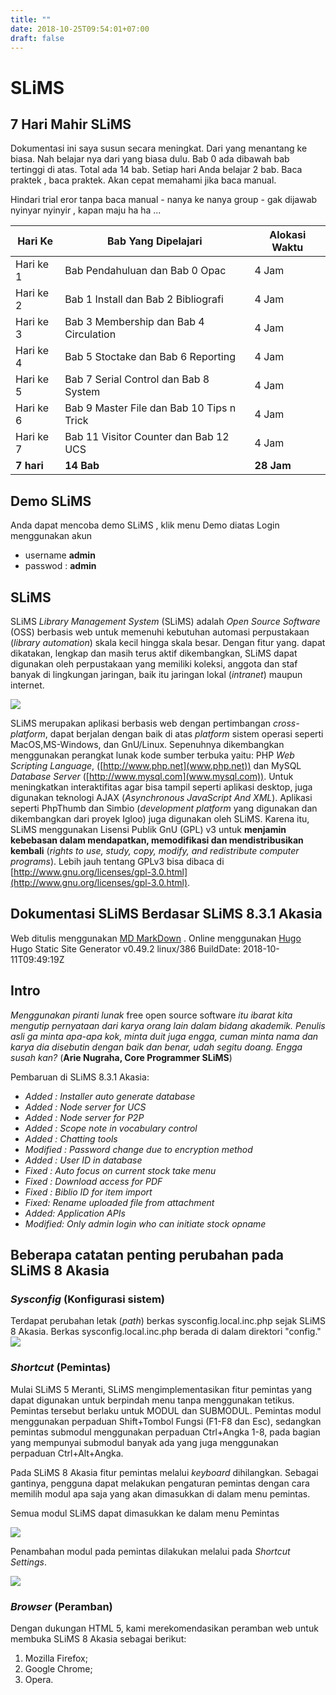 ```yaml
---
title: ""
date: 2018-10-25T09:54:01+07:00
draft: false
---
```

# SLiMS

## 7 Hari Mahir SLiMS
Dokumentasi ini saya susun secara meningkat. Dari yang menantang ke biasa. Nah belajar nya dari yang biasa dulu. Bab 0 ada dibawah bab tertinggi di atas. Total ada 14 bab. Setiap hari Anda belajar 2 bab. Baca praktek , baca praktek. Akan cepat memahami jika baca manual. 

Hindari trial eror tanpa baca manual - nanya ke nanya group - gak dijawab nyinyar nyinyir , kapan maju ha ha ...

Hari Ke | Bab Yang Dipelajari | Alokasi Waktu
--- | --- | ---
Hari ke 1 | Bab Pendahuluan dan Bab 0 Opac| 4 Jam
Hari ke 2 | Bab 1 Install  dan Bab 2 Bibliografi | 4 Jam
Hari ke 3 | Bab 3 Membership dan Bab 4 Circulation | 4 Jam
Hari ke 4 | Bab 5 Stoctake dan Bab 6 Reporting | 4 Jam
Hari ke 5 | Bab 7 Serial Control dan Bab 8 System | 4 Jam
Hari ke 6 | Bab 9 Master File dan Bab 10 Tips n Trick | 4 Jam
Hari ke 7 | Bab 11 Visitor Counter dan Bab 12 UCS | 4 Jam
**7 hari** | **14 Bab** | **28 Jam**

## Demo SLiMS
Anda dapat mencoba demo SLiMS , klik menu Demo diatas
Login menggunakan akun 

* username **admin**
* passwod : **admin**

## SLiMS 
SLiMS _Library Management System_ (SLiMS) adalah _Open Source Software_ (OSS) berbasis web untuk memenuhi kebutuhan automasi perpustakaan (_library automation_) skala kecil hingga skala besar. Dengan fitur yang. dapat dikatakan, lengkap dan masih terus aktif dikembangkan, SLiMS dapat digunakan oleh perpustakaan yang memiliki koleksi, anggota dan staf banyak di lingkungan jaringan, baik itu jaringan lokal (_intranet_) maupun internet.

![](assets/slims_logo_baru.png)

SLiMS merupakan aplikasi berbasis web dengan pertimbangan _cross-platform_, dapat berjalan dengan baik di atas _platform_ sistem operasi seperti MacOS,MS-Windows, dan GnU/Linux. Sepenuhnya dikembangkan menggunakan perangkat lunak kode sumber terbuka yaitu: PHP _Web Scripting Language_, ([http://www.php.net](www.php.net)) dan MySQL _Database Server_ ([http://www.mysql.com](www.mysql.com)). Untuk meningkatkan interaktifitas agar bisa tampil seperti aplikasi desktop, juga digunakan teknologi AJAX (_Asynchronous JavaScript And XML_). Aplikasi seperti PhpThumb dan Simbio (_development platform_ yang digunakan dan dikembangkan dari proyek Igloo) juga digunakan oleh SLiMS. Karena itu, SLiMS menggunakan Lisensi Publik GnU (GPL) v3 untuk **menjamin kebebasan dalam mendapatkan, memodifikasi dan mendistribusikan kembali** (_rights to use, study, copy, modify, and redistribute computer programs_). Lebih jauh tentang GPLv3 bisa dibaca di [http://www.gnu.org/licenses/gpl-3.0.html](http://www.gnu.org/licenses/gpl-3.0.html).

## Dokumentasi SLiMS Berdasar SLiMS 8.3.1 Akasia

Web ditulis menggunakan [MD MarkDown](https://en.wikipedia.org/wiki/Markdown) . Online menggunakan [Hugo](https://hugo.io) Hugo Static Site Generator v0.49.2 linux/386 BuildDate: 2018-10-11T09:49:19Z

## Intro

_Menggunakan piranti lunak_ free open source software _itu ibarat kita mengutip pernyataan dari karya orang lain dalam bidang akademik. Penulis asli ga minta apa-apa kok, minta duit juga engga, cuman minta nama dan karya dia disebutin dengan baik dan benar, udah segitu doang. Engga susah kan?_ (**Arie Nugraha, Core Programmer SLiMS**)

Pembaruan di SLiMS 8.3.1 Akasia:

* _Added : Installer auto generate database_
* _Added : Node server for UCS_
* _Added : Node server for P2P_
* _Added : Scope note in vocabulary control_
* _Added : Chatting tools_
* _Modified : Password change due to encryption method_
* _Added : User ID in database_
* _Fixed : Auto focus on current stock take menu_
* _Fixed : Download access for PDF_
* _Fixed : Biblio ID for item import_
* _Fixed: Rename uploaded file from attachment_
* _Added: Application APIs_
* _Modified: Only admin login who can initiate stock opname_

## Beberapa catatan penting perubahan pada SLiMS 8 Akasia

### _Sysconfig_ (Konfigurasi sistem)

Terdapat perubahan letak (_path_) berkas sysconfig.local.inc.php sejak SLiMS 8 Akasia. Berkas sysconfig.local.inc.php berada di dalam direktori "config."
![](assets/config1.png)

### _Shortcut_ (Pemintas)

Mulai SLiMS 5 Meranti, SLiMS mengimplementasikan fitur pemintas yang dapat digunakan untuk berpindah menu tanpa menggunakan tetikus. Pemintas tersebut berlaku untuk MODUL dan SUBMODUL. Pemintas modul menggunakan perpaduan Shift+Tombol Fungsi (F1-F8 dan Esc), sedangkan pemintas submodul menggunakan perpaduan Ctrl+Angka 1-8, pada bagian yang mempunyai submodul banyak ada yang juga menggunakan perpaduan Ctrl+Alt+Angka.

Pada SLiMS 8 Akasia fitur pemintas melalui _keyboard_ dihilangkan. Sebagai gantinya, pengguna dapat melakukan pengaturan pemintas dengan cara memilih modul apa saja yang akan dimasukkan di dalam menu pemintas.

Semua modul SLiMS dapat dimasukkan ke dalam menu Pemintas

![](assets/shortcut.png)

Penambahan modul pada pemintas dilakukan melalui pada _Shortcut Settings_.

![](assets/shortcut1.png)

### _Browser_ (Peramban)

Dengan dukungan HTML 5, kami merekomendasikan peramban web untuk membuka SLiMS 8 Akasia sebagai berikut:

1. Mozilla Firefox;
2. Google Chrome;
3. Opera.




